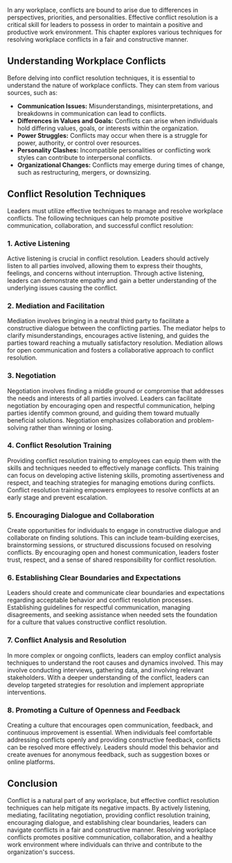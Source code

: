 
In any workplace, conflicts are bound to arise due to differences in perspectives, priorities, and personalities. Effective conflict resolution is a critical skill for leaders to possess in order to maintain a positive and productive work environment. This chapter explores various techniques for resolving workplace conflicts in a fair and constructive manner.

**Understanding Workplace Conflicts**
-------------------------------------

Before delving into conflict resolution techniques, it is essential to understand the nature of workplace conflicts. They can stem from various sources, such as:

* **Communication Issues:** Misunderstandings, misinterpretations, and breakdowns in communication can lead to conflicts.
* **Differences in Values and Goals:** Conflicts can arise when individuals hold differing values, goals, or interests within the organization.
* **Power Struggles:** Conflicts may occur when there is a struggle for power, authority, or control over resources.
* **Personality Clashes:** Incompatible personalities or conflicting work styles can contribute to interpersonal conflicts.
* **Organizational Changes:** Conflicts may emerge during times of change, such as restructuring, mergers, or downsizing.

**Conflict Resolution Techniques**
----------------------------------

Leaders must utilize effective techniques to manage and resolve workplace conflicts. The following techniques can help promote positive communication, collaboration, and successful conflict resolution:

### 1. **Active Listening**

Active listening is crucial in conflict resolution. Leaders should actively listen to all parties involved, allowing them to express their thoughts, feelings, and concerns without interruption. Through active listening, leaders can demonstrate empathy and gain a better understanding of the underlying issues causing the conflict.

### 2. **Mediation and Facilitation**

Mediation involves bringing in a neutral third party to facilitate a constructive dialogue between the conflicting parties. The mediator helps to clarify misunderstandings, encourages active listening, and guides the parties toward reaching a mutually satisfactory resolution. Mediation allows for open communication and fosters a collaborative approach to conflict resolution.

### 3. **Negotiation**

Negotiation involves finding a middle ground or compromise that addresses the needs and interests of all parties involved. Leaders can facilitate negotiation by encouraging open and respectful communication, helping parties identify common ground, and guiding them toward mutually beneficial solutions. Negotiation emphasizes collaboration and problem-solving rather than winning or losing.

### 4. **Conflict Resolution Training**

Providing conflict resolution training to employees can equip them with the skills and techniques needed to effectively manage conflicts. This training can focus on developing active listening skills, promoting assertiveness and respect, and teaching strategies for managing emotions during conflicts. Conflict resolution training empowers employees to resolve conflicts at an early stage and prevent escalation.

### 5. **Encouraging Dialogue and Collaboration**

Create opportunities for individuals to engage in constructive dialogue and collaborate on finding solutions. This can include team-building exercises, brainstorming sessions, or structured discussions focused on resolving conflicts. By encouraging open and honest communication, leaders foster trust, respect, and a sense of shared responsibility for conflict resolution.

### 6. **Establishing Clear Boundaries and Expectations**

Leaders should create and communicate clear boundaries and expectations regarding acceptable behavior and conflict resolution processes. Establishing guidelines for respectful communication, managing disagreements, and seeking assistance when needed sets the foundation for a culture that values constructive conflict resolution.

### 7. **Conflict Analysis and Resolution**

In more complex or ongoing conflicts, leaders can employ conflict analysis techniques to understand the root causes and dynamics involved. This may involve conducting interviews, gathering data, and involving relevant stakeholders. With a deeper understanding of the conflict, leaders can develop targeted strategies for resolution and implement appropriate interventions.

### 8. **Promoting a Culture of Openness and Feedback**

Creating a culture that encourages open communication, feedback, and continuous improvement is essential. When individuals feel comfortable addressing conflicts openly and providing constructive feedback, conflicts can be resolved more effectively. Leaders should model this behavior and create avenues for anonymous feedback, such as suggestion boxes or online platforms.

**Conclusion**
--------------

Conflict is a natural part of any workplace, but effective conflict resolution techniques can help mitigate its negative impacts. By actively listening, mediating, facilitating negotiation, providing conflict resolution training, encouraging dialogue, and establishing clear boundaries, leaders can navigate conflicts in a fair and constructive manner. Resolving workplace conflicts promotes positive communication, collaboration, and a healthy work environment where individuals can thrive and contribute to the organization's success.
